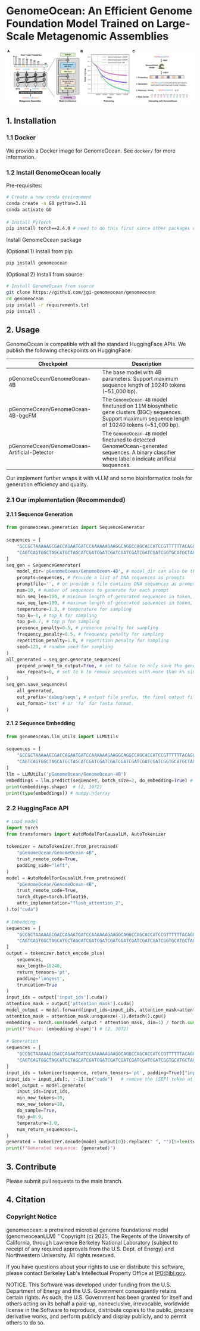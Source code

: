 # GenomeOcean: An Efficient Genome Foundation Model Trained on Large-Scale Metagenomic Assemblies

![Figure 1](figures/Overview.jpeg)


## 1. Installation

### 1.1 Docker
We provide a Docker image for GenomeOcean. See `docker/` for more information.


### 1.2 Install GenomeOcean locally
Pre-requisites:
```bash
# Create a new conda environment
conda create -n GO python=3.11
conda activate GO

# Install PyTorch
pip install torch==2.4.0 # need to do this first since other packages depend on it
```

Install GenomeOcean package

(Optional 1) Install from pip:
```bash
pip install genomeocean
```

(Optional 2) Install from source:
```bash
# Install GenomeOcean from source
git clone https://github.com/jgi-genomeocean/genomeocean
cd genomeocean
pip install -r requirements.txt
pip install .
```



## 2. Usage

GenomeOcean is compatible with all the standard HuggingFace APIs. We publish the following checkpoints on HuggingFace:



| Checkpoint                                   | Description                                                  |
| -------------------------------------------- | ------------------------------------------------------------ |
| pGenomeOcean/GenomeOcean-4B                  | The base model with 4B parameters. Support maximum sequence length of 10240 tokens (~51,000 bp). |
| pGenomeOcean/GenomeOcean-4B-bgcFM            | The `GenomeOcean-4B` model finetuned on 11M biosynthetic gene clusters (BGC) sequences. Support maximum sequence length of 10240 tokens (~51,000 bp). |
| pGenomeOcean/GenomeOcean-Artificial-Detector | The `GenomeOcean-4B` model finetuned to detected GenomeOcean-generated sequences. A binary classifier where label `0` indicate artificial sequences. |



Our implement further wraps it with vLLM and some bioinformatics tools for generation efficiency and quality. 

### 2.1 Our implementation (Recommended)

#### 2.1.1 Sequence Generation
```python
from genomeocean.generation import SequenceGenerator

sequences = [
    "GCCGCTAAAAAGCGACCAGAATGATCCAAAAAAGAAGGCAGGCCAGCACCATCCGTTTTTTACAGCTCCAGAACTTCCTTT", 
    "CAGTCAGTGGCTAGCATGCTAGCATCGATCGATCGATCGATCGATCGATCGATCGGTGCATGCTAGCATCGATCGATCGAA"
]
seq_gen = SequenceGenerator(
    model_dir='pGenomeOcean/GenomeOcean-4B', # model_dir can also be the path to a local copy of the model
    prompts=sequences, # Provide a list of DNA sequences as prompts
    promptfile='', # or provide a file contains DNA sequences as prompts
    num=10, # number of sequences to generate for each prompt
    min_seq_len=100, # minimum length of generated sequences in token, set it as expected bp length // 4 (e.g., set it as 1000 for 4kb)
    max_seq_len=100, # maximum length of generated sequences in token, max value is 10240
    temperature=1.3, # temperature for sampling
    top_k=-1, # top_k for sampling
    top_p=0.7, # top_p for sampling
    presence_penalty=0.5, # presence penalty for sampling
    frequency_penalty=0.5, # frequency penalty for sampling
    repetition_penalty=1.0, # repetition penalty for sampling
    seed=123, # random seed for sampling
)
all_generated = seq_gen.generate_sequences(
    prepend_prompt_to_output=True, # set to False to only save the generated sequence
    max_repeats=0, # set to k to remove sequences with more than k% simple repeats, set to 0 to return all the generated sequences
)
seq_gen.save_sequences(
    all_generated, 
    out_prefix='debug/seqs', # output file prefix, the final output file will be named as path/to/output.txt or path/to/output.fa
    out_format='txt' # or 'fa' for fasta format,
)
```

#### 2.1.2 Sequence Embedding
```python
from genomeocean.llm_utils import LLMUtils

sequences = [
    "GCCGCTAAAAAGCGACCAGAATGATCCAAAAAAGAAGGCAGGCCAGCACCATCCGTTTTTTACAGCTCCAGAACTTCCTTT", 
    "CAGTCAGTGGCTAGCATGCTAGCATCGATCGATCGATCGATCGATCGATCGATCGGTGCATGCTAGCATCGATCGATCGAA"
]
llm = LLMUtils('pGenomeOcean/GenomeOcean-4B')
embeddings = llm.predict(sequences, batch_size=2, do_embedding=True) # batch_size can be adjusted based on GPU memory and sequence length
print(embeddings.shape)  # (2, 3072)
print(type(embeddings)) # numpy.ndarray

```

### 2.2 HuggingFace API
```python
# Load model
import torch
from transformers import AutoModelForCausalLM, AutoTokenizer

tokenizer = AutoTokenizer.from_pretrained(
    "pGenomeOcean/GenomeOcean-4B",
    trust_remote_code=True,
    padding_side="left",
)
model = AutoModelForCausalLM.from_pretrained(
    "pGenomeOcean/GenomeOcean-4B",
    trust_remote_code=True,
    torch_dtype=torch.bfloat16, 
    attn_implementation="flash_attention_2",
).to("cuda") 

# Embedding
sequences = [
    "GCCGCTAAAAAGCGACCAGAATGATCCAAAAAAGAAGGCAGGCCAGCACCATCCGTTTTTTACAGCTCCAGAACTTCCTTT", 
    "CAGTCAGTGGCTAGCATGCTAGCATCGATCGATCGATCGATCGATCGATCGATCGGTGCATGCTAGCATCGATCGATCGAA"
]
output = tokenizer.batch_encode_plus(
    sequences,
    max_length=10240,
    return_tensors='pt',
    padding='longest',
    truncation=True
)
input_ids = output['input_ids'].cuda()
attention_mask = output['attention_mask'].cuda()
model_output = model.forward(input_ids=input_ids, attention_mask=attention_mask)[0].detach().cpu()
attention_mask = attention_mask.unsqueeze(-1).detach().cpu()
embedding = torch.sum(model_output * attention_mask, dim=1) / torch.sum(attention_mask, dim=1)
print(f"Shape: {embedding.shape}") # (2, 3072)

# Generation
sequences = [
    "GCCGCTAAAAAGCGACCAGAATGATCCAAAAAAGAAGGCAGGCCAGCACCATCCGTTTTTTACAGCTCCAGAACTTCCTTT", 
    "CAGTCAGTGGCTAGCATGCTAGCATCGATCGATCGATCGATCGATCGATCGATCGGTGCATGCTAGCATCGATCGATCGAA"
]
input_ids = tokenizer(sequence, return_tensors='pt', padding=True)["input_ids"]
input_ids = input_ids[:, :-1].to("cuda")   # remove the [SEP] token at the end
model_output = model.generate(
    input_ids=input_ids,
    min_new_tokens=10,
    max_new_tokens=10,
    do_sample=True,
    top_p=0.9,
    temperature=1.0,
    num_return_sequences=1,
)
generated = tokenizer.decode(model_output[0]).replace(" ", "")[5+len(sequence):]
print(f"Generated sequence: {generated}")

```



## 3. Contribute

Please submit pull requests to the main branch.

## 4. Citation

### Copyright Notice

genomeocean: a pretrained microbial genome foundational model (genomeoceanLLM) ” Copyright (c) 2025, The Regents of the
University of California, through Lawrence Berkeley National Laboratory (subject to receipt of any required approvals from the U.S. Dept. of Energy) and Northwestern University. All rights reserved.

If you have questions about your rights to use or distribute this software,
please contact Berkeley Lab's Intellectual Property Office at
IPO@lbl.gov.

NOTICE.  This Software was developed under funding from the U.S. Department
of Energy and the U.S. Government consequently retains certain rights.  As
such, the U.S. Government has been granted for itself and others acting on
its behalf a paid-up, nonexclusive, irrevocable, worldwide license in the
Software to reproduce, distribute copies to the public, prepare derivative 
works, and perform publicly and display publicly, and to permit others to do so.


